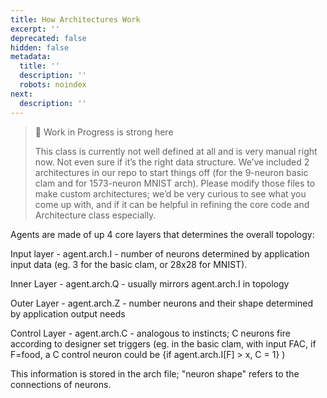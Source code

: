```yaml
---
title: How Architectures Work
excerpt: ''
deprecated: false
hidden: false
metadata:
  title: ''
  description: ''
  robots: noindex
next:
  description: ''
---
```

> 🚧 Work in Progress is strong here
>
> This class is currently not well defined at all and is very manual right now. Not even sure if it’s the right data structure. We’ve included 2 architectures in our repo to start things off (for the 9-neuron basic clam and for 1573-neuron MNIST arch). Please modify those files to make custom architectures; we’d be very curious to see what you come up with, and if it can be helpful in refining the core code and Architecture class especially.

Agents are made of up 4 core layers that determines the overall topology:

Input layer - agent.arch.I - number of neurons determined by application input data (eg. 3 for the basic clam, or 28x28 for MNIST).

Inner Layer - agent.arch.Q - usually mirrors agent.arch.I in topology

Outer Layer - agent.arch.Z - number neurons and their shape determined by application output needs

Control Layer - agent.arch.C - analogous to instincts; C neurons fire according to designer set triggers (eg. in the basic clam, with input FAC, if F=food, a C control neuron could be \{if agent.arch.I[F] > x, C = 1} )

This information is stored in the arch file; "neuron shape" refers to the connections of neurons.
